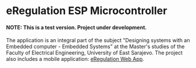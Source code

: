 # eRegulation ESP Microcontroller
#### NOTE: This is a test version. Project under development. 
The application is an integral part of the subject "Designing systems with an Embedded computer - Embedded Systems" at the Master's studies of the Faculty of Electrical Engineering, University of East Sarajevo. The project also includes a mobile application: [eRegulation Web App](https://github.com/vascabarkapa/eregulation-mobile).
